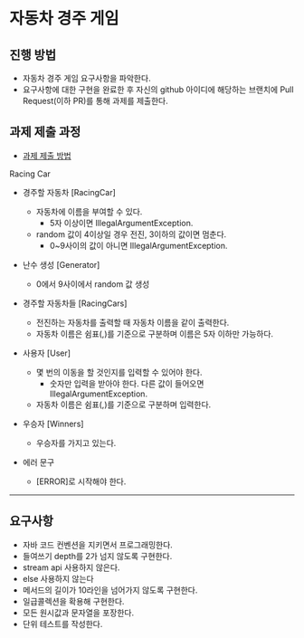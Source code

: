 # 자동차 경주 게임
## 진행 방법
* 자동차 경주 게임 요구사항을 파악한다.
* 요구사항에 대한 구현을 완료한 후 자신의 github 아이디에 해당하는 브랜치에 Pull Request(이하 PR)를 통해 과제를 제출한다.

## 과제 제출 과정
* [과제 제출 방법](https://github.com/next-step/nextstep-docs/tree/master/precourse)

Racing Car
* 경주할 자동차 [RacingCar]
  * 자동차에 이름을 부여할 수 있다.
    * 5자 이상이면 IllegalArgumentException.
  * random 값이 4이상일 경우 전진, 3이하의 값이면 멈춘다.
    * 0~9사이의 값이 아니면 IllegalArgumentException.

* 난수 생성 [Generator]
  * 0에서 9사이에서 random 값 생성

* 경주할 자동차들 [RacingCars]
  * 전진하는 자동차를 출력할 때 자동차 이름을 같이 출력한다.
  * 자동차 이름은 쉼표(,)를 기준으로 구분하며 이름은 5자 이하만 가능하다.

* 사용자 [User]
  * 몇 번의 이동을 할 것인지를 입력할 수 있어야 한다.
    * 숫자만 입력을 받아야 한다. 다른 값이 들어오면 IllegalArgumentException.
  * 자동차 이름은 쉼표(,)를 기준으로 구분하며 입력한다.

* 우승자 [Winners]
  * 우승자를 가지고 있는다.

* 에러 문구
  * [ERROR]로 시작해야 한다.
  
---

## 요구사항
* 자바 코드 컨벤션을 지키면서 프로그래밍한다.
* 들여쓰기 depth를 2가 넘지 않도록 구현한다.
* stream api 사용하지 않은다.
* else 사용하지 않는다
* 메서드의 길이가 10라인을 넘어가지 않도록 구현한다.
* 일급콜렉션을 확용해 구현한다.
* 모든 원시값과 문자열을 포장한다.
* 단위 테스트를 작성한다.
